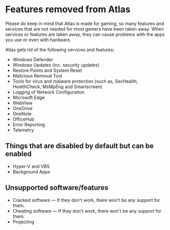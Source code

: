 # Features removed from Atlas

Please do keep in mind that Atlas is made for gaming, so many features and services that are not needed for most gamers have been taken away. When services or features are taken away, they can cause problems with the apps you use or even with hardware.

Atlas gets rid of the following services and features:

* Windows Defender
* Windows Updates (inc. security updates)
* Restore Points and System Reset
* Malicious Removal Tool
* Tools for virus and malware protection (such as, SecHealth, HealthCheck, MsMpEng and Smartscreen)
* Logging of Network Configuration
* Microsoft Edge
* WebView
* OneDrive
* OneNote
* OfficeHub
* Error Reporting
* Telemetry

## Things that are disabled by default but can be enabled
* Hyper-V and VBS
* Background Apps

## Unsupported software/features
* Cracked software — If they don't work, there won't be any support for them.
* Cheating software — If they don't work, there won't be any support for them.
* Projecting